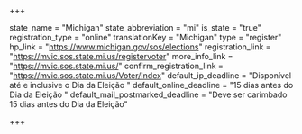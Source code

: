 +++

state_name = "Michigan"
state_abbreviation = "mi"
is_state = "true"
registration_type = "online"
translationKey = "Michigan"
type = "register"
hp_link = "https://www.michigan.gov/sos/elections"
registration_link = "https://mvic.sos.state.mi.us/registervoter"
more_info_link = "https://mvic.sos.state.mi.us/"
confirm_registration_link = "https://mvic.sos.state.mi.us/Voter/Index"
default_ip_deadline = "Disponível até e inclusive o Dia da Eleição "
default_online_deadline = "15 dias antes do Dia da Eleição "
default_mail_postmarked_deadline = "Deve ser carimbado 15 dias antes do Dia da Eleição"

+++